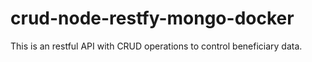 # crud-node-restfy-mongo-docker
This is an restful API with CRUD operations to control beneficiary data.
